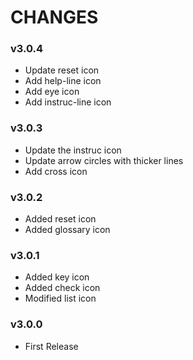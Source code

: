 # CHANGES

### v3.0.4
- Update reset icon
- Add help-line icon
- Add eye icon
- Add instruc-line icon

### v3.0.3
- Update the instruc icon
- Update arrow circles with thicker lines
- Add cross icon

### v3.0.2
- Added reset icon
- Added glossary icon

### v3.0.1
- Added key icon
- Added check icon
- Modified list icon

### v3.0.0
- First Release
